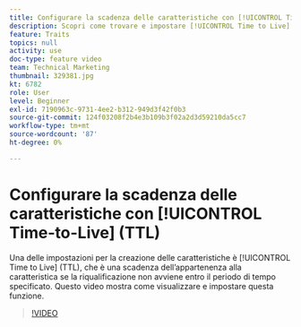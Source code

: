 ```yaml
---
title: Configurare la scadenza delle caratteristiche con [!UICONTROL Time-to-Live] (TTL)
description: Scopri come trovare e impostare [!UICONTROL Time to Live] (TTL) in Audience Manager. Utilizza questa impostazione durante la creazione delle caratteristiche, che imposta la scadenza dell’appartenenza alla caratteristica se un utente non riqualificato entro il periodo di tempo specificato.
feature: Traits
topics: null
activity: use
doc-type: feature video
team: Technical Marketing
thumbnail: 329381.jpg
kt: 6782
role: User
level: Beginner
exl-id: 7190963c-9731-4ee2-b312-949d3f42f0b3
source-git-commit: 124f03208f2b4e3b109b3f02a2d3d59210da5cc7
workflow-type: tm+mt
source-wordcount: '87'
ht-degree: 0%

---
```


# Configurare la scadenza delle caratteristiche con [!UICONTROL Time-to-Live] (TTL)

Una delle impostazioni per la creazione delle caratteristiche è [!UICONTROL Time to Live] (TTL), che è una scadenza dell’appartenenza alla caratteristica se la riqualificazione non avviene entro il periodo di tempo specificato. Questo video mostra come visualizzare e impostare questa funzione.

>[!VIDEO](https://video.tv.adobe.com/v/329381/?quality=12&learn=on)
